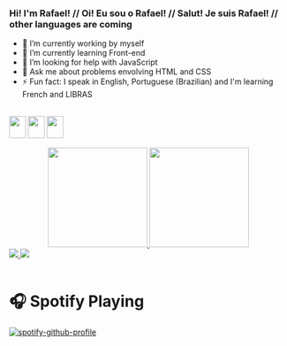 ### Hi! I'm Rafael! // Oi! Eu sou o Rafael! // Salut! Je suis Rafael! // other languages are coming

- 🔭 I’m currently working by myself
- 🌱 I’m currently learning Front-end
- 🤔 I’m looking for help with JavaScript
- 💬 Ask me about problems envolving HTML and CSS
- ⚡ Fun fact: I speak in English, Portuguese (Brazilian) and I'm learning French and LIBRAS

<div style="display: inline_block"></br>
<img align="center" height="40" width="30" src="https://cdn.jsdelivr.net/gh/devicons/devicon/icons/html5/html5-original.svg" />
<img align="center" height="40" width="30" src="https://cdn.jsdelivr.net/gh/devicons/devicon/icons/css3/css3-original.svg" />
<img align="center" height="40" width="30" src="https://cdn.jsdelivr.net/gh/devicons/devicon/icons/javascript/javascript-original.svg" />
</div>

</br>

<div align="center" style="display: inline_block">
  <a href="https://github.com/faelf">
  <img height="180em" src="https://github-readme-stats.vercel.app/api?username=faelf&show_icons=true&theme=dracula&include_all_commits=true&count_private=true"/>
  <img height="180em" src="https://github-readme-stats.vercel.app/api/top-langs/?username=faelf&layout=compact&langs_count=7&theme=dracula"/>
</div>
  
<div>
  <a href="https://www.instagram.com/rferreirasan/" target="_blank"> <img src="https://img.shields.io/badge/Instagram-E4405F?style=for-the-badge&logo=instagram&logoColor=white"> </a>
  <a href="https://www.linkedin.com/in/rafael-santos-coding/" target="_blank"> <img src="https://img.shields.io/badge/LinkedIn-0077B5?style=for-the-badge&logo=linkedin&logoColor=white"> </a>
</div>  
  
 </br> 

# 🎧 Spotify Playing

[![spotify-github-profile](https://spotify-github-profile.vercel.app/api/view?uid=lu07y4x1m46be4n09f5m9dra1&cover_image=true&theme=default)](https://github.com/kittinan/spotify-github-profile)
